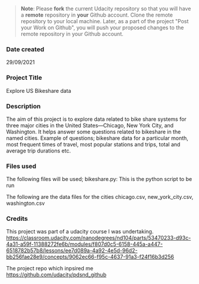 >**Note**: Please **fork** the current Udacity repository so that you will have a **remote** repository in **your** Github account. Clone the remote repository to your local machine. Later, as a part of the project "Post your Work on Github", you will push your proposed changes to the remote repository in your Github account.

### Date created
29/09/2021

### Project Title
Explore US Bikeshare data

### Description
The aim of this project is to explore data related to bike share systems for three major cities in the United States—Chicago, New York City, and Washington.
It helps answer some questions related to bikeshare in the named cities.
Example of questions; bikeshare data for a particular month,
most frequent times of travel, most popular stations and trips,
total and average trip durations etc.

### Files used
The following files will be used;
bikeshare.py: This is the python script to be run

The following are the data files for the cities
chicago.csv, new_york_city.csv, washington.csv

### Credits
This project was part of a udacity course I was undertaking.
https://classroom.udacity.com/nanodegrees/nd104/parts/53470233-d93c-4a31-a59f-11388272fe6b/modules/f807d0c5-6158-445a-a447-6518782b57b8/lessons/ee7d089a-4a92-4e5d-96d2-bb256fae28e9/concepts/9062ec66-f95c-4637-91a3-f24f16b3d256

The project repo which inpsired me
https://github.com/udacity/pdsnd_github

